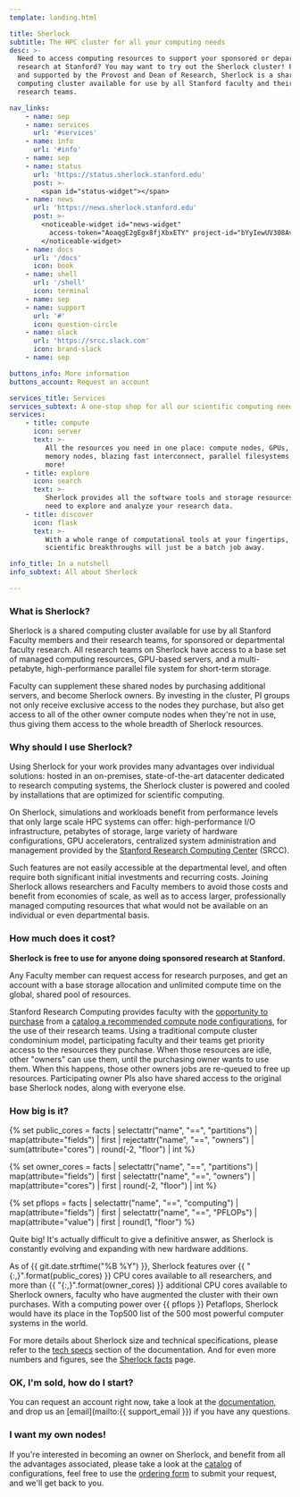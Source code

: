 ```yaml
---
template: landing.html

title: Sherlock
subtitle: The HPC cluster for all your computing needs
desc: >-
  Need to access computing resources to support your sponsored or departmental
  research at Stanford? You may want to try out the Sherlock cluster! Funded
  and supported by the Provost and Dean of Research, Sherlock is a shared
  computing cluster available for use by all Stanford faculty and their
  research teams.

nav_links:
    - name: sep
    - name: services
      url: '#services'
    - name: info
      url: '#info'
    - name: sep
    - name: status
      url: 'https://status.sherlock.stanford.edu'
      post: >-
        <span id="status-widget"></span>
    - name: news
      url: 'https://news.sherlock.stanford.edu'
      post: >-
        <noticeable-widget id="news-widget"
          access-token="AoaqgE2gEgx8fjXbxETY" project-id="bYyIewUV308AvkMztxix" white-label="true">
        </noticeable-widget>
    - name: docs
      url: '/docs'
      icon: book
    - name: shell
      url: '/shell'
      icon: terminal
    - name: sep
    - name: support
      url: '#'
      icon: question-circle
    - name: slack
      url: 'https://srcc.slack.com'
      icon: brand-slack
    - name: sep

buttons_info: More information
buttons_account: Request an account

services_title: Services
services_subtext: A one-stop shop for all our scientific computing needs
services:
    - title: compute
      icon: server
      text: >-
         All the resources you need in one place: compute nodes, GPUs, large
         memory nodes, blazing fast interconnect, parallel filesystems, and
         more!
    - title: explore
      icon: search
      text: >-
         Sherlock provides all the software tools and storage resources you'll
         need to explore and analyze your research data.
    - title: discover
      icon: flask
      text: >-
         With a whole range of computational tools at your fingertips,
         scientific breakthroughs will just be a batch job away.

info_title: In a nutshell
info_subtext: All about Sherlock

---
```


### What is Sherlock?

Sherlock is a shared computing cluster available for use by all Stanford
Faculty members and their research teams, for sponsored or departmental faculty
research.  All research teams on Sherlock have access to a base set of managed
computing resources, GPU-based servers, and a multi-petabyte, high-performance
parallel file system for short-term storage.

Faculty can supplement these shared nodes by purchasing additional servers, and
become Sherlock owners. By investing in the cluster, PI groups not only receive
exclusive access to the nodes they purchase, but also get access to all of the
other owner compute nodes when they're not in use, thus giving them access to
the whole breadth of Sherlock resources.


### Why should I use Sherlock?

Using Sherlock for your work provides many advantages over individual
solutions: hosted in an on-premises, state-of-the-art datacenter dedicated to
research computing systems, the Sherlock cluster is powered and cooled by
installations that are optimized for scientific computing.

On Sherlock, simulations and workloads benefit from performance levels that
only large scale HPC systems can offer: high-performance I/O infrastructure,
petabytes of storage, large variety of hardware configurations, GPU
accelerators, centralized system administration and management provided by the
[Stanford Research Computing Center][url_srcc] (SRCC).

Such features are not easily accessible at the departmental level, and often
require both significant initial investments and recurring costs. Joining
Sherlock allows researchers and Faculty members to avoid those costs and
benefit from economies of scale, as well as to access larger, professionally
managed computing resources that what would not be available on an individual
or even departmental basis.


### How much does it cost?

**Sherlock is free to use for anyone doing sponsored research at Stanford.**

Any Faculty member can request access for research purposes, and get an account
with a base storage allocation and unlimited compute time on the global, shared
pool of resources.

Stanford Research Computing provides faculty with the [opportunity to
purchase][url_purchase] from a [catalog a recommended compute node
configurations][url_catalog], for the use of their research teams. Using a
traditional compute cluster condominium model, participating faculty and their
teams get priority access to the resources they purchase. When those resources
are idle, other "owners" can use them, until the purchasing owner wants to use
them. When this happens, those other owners jobs are re-queued to free up
resources. Participating owner PIs also have shared access to the original base
Sherlock nodes, along with everyone else.


### How big is it?

{% set public_cores = facts | selectattr("name", "==", "partitions")
                              | map(attribute="fields") | first
                              | rejectattr("name", "==", "owners")
                              | sum(attribute="cores")
                              | round(-2, "floor") | int %}

{% set owner_cores = facts    | selectattr("name", "==", "partitions")
                              | map(attribute="fields") | first
                              | selectattr("name", "==", "owners")
                              | map(attribute="cores") | first
                              | round(-2, "floor") | int %}

{% set pflops = facts         | selectattr("name", "==", "computing")
                              | map(attribute="fields") | first
                              | selectattr("name", "==", "PFLOPs")
                              | map(attribute="value") | first
                              | round(1, "floor") %}



Quite big! It's actually difficult to give a definitive answer, as Sherlock is
constantly evolving and expanding with new hardware additions.

As of {{ git.date.strftime("%B %Y") }}, Sherlock features over {{
"{:,}".format(public_cores) }} CPU cores available to all researchers, and more
than {{ "{:,}".format(owner_cores) }} additional CPU cores available to
Sherlock owners, faculty who have augmented the cluster with their own
purchases. With a computing power over {{ pflops }} Petaflops, Sherlock would
have its place in the Top500 list of the 500 most powerful computer systems in
the world.

For more details about Sherlock size and technical specifications, please refer
to the [tech specs][url_specs] section of the documentation. And for even more
numbers and figures, see the [Sherlock facts][url_facts] page.


### OK, I'm sold, how do I start?

You can request an account right now, take a look at the
[documentation](/docs), and drop us an [email](mailto:{{ support_email }}) if
you have any questions.


### I want my own nodes!

If you're interested in becoming an owner on Sherlock, and benefit from all the
advantages associated, please take a look at the [catalog][url_catalog] of
configurations, feel free to use the [ordering form][url_order] to submit
your request, and we'll get back to you.


[comment]: #  (link URLs -----------------------------------------------------)

[url_srcc]:     //srcc.stanford.edu
[url_purchase]: /docs/overview/orders/
[url_catalog]:  /catalog
[url_order]:    /order
[url_specs]:    /docs/overview/tech/specs
[url_facts]:    /docs/overview/tech/facts
